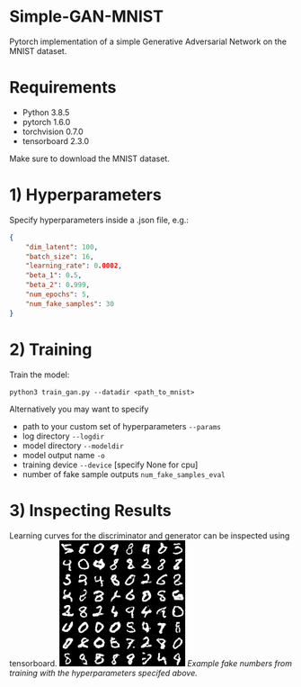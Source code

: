 # Simple-GAN-MNIST
Pytorch implementation of a simple Generative Adversarial Network on the MNIST dataset.

# Requirements
- Python 3.8.5
- pytorch 1.6.0
- torchvision 0.7.0
- tensorboard 2.3.0

Make sure to download the MNIST dataset.

# 1) Hyperparameters
Specify hyperparameters inside a .json file, e.g.:

```json
{
    "dim_latent": 100,
    "batch_size": 16,
    "learning_rate": 0.0002,
    "beta_1": 0.5,
    "beta_2": 0.999,
    "num_epochs": 5,
    "num_fake_samples": 30
}
```

# 2) Training
Train the model:
```
python3 train_gan.py --datadir <path_to_mnist>
```
Alternatively you may want to specify 
- path to your custom set of hyperparameters ```--params```
- log directory ```--logdir```
- model directory ```--modeldir```
- model output name ```-o```
- training device ```--device``` [specify None for cpu]
- number of fake sample outputs ```num_fake_samples_eval```

# 3) Inspecting Results
Learning curves for the discriminator and generator can be inspected using
tensorboard. 
![fake images](assets/fake_numbers.png)
*Example fake numbers from training with the hyperparameters specifed above.*